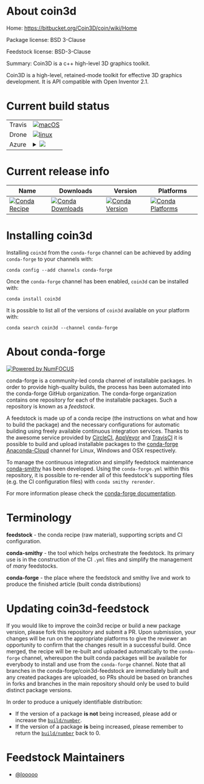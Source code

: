 About coin3d
============

Home: https://bitbucket.org/Coin3D/coin/wiki/Home

Package license: BSD 3-Clause

Feedstock license: BSD-3-Clause

Summary: Coin3D is a c++ high-level 3D graphics toolkit.

Coin3D is a high-level, retained-mode toolkit for effective 3D graphics development. It is API compatible with Open Inventor 2.1.

Current build status
====================


<table><tr>
    <td>Travis</td>
    <td>
      <a href="https://travis-ci.com/conda-forge/coin3d-feedstock">
        <img alt="macOS" src="https://img.shields.io/travis/com/conda-forge/coin3d-feedstock/master.svg?label=macOS">
      </a>
    </td>
  </tr><tr>
    <td>Drone</td>
    <td>
      <a href="https://cloud.drone.io/conda-forge/coin3d-feedstock">
        <img alt="linux" src="https://img.shields.io/drone/build/conda-forge/coin3d-feedstock/master.svg?label=Linux">
      </a>
    </td>
  </tr>
    
  <tr>
    <td>Azure</td>
    <td>
      <details>
        <summary>
          <a href="https://dev.azure.com/conda-forge/feedstock-builds/_build/latest?definitionId=168&branchName=master">
            <img src="https://dev.azure.com/conda-forge/feedstock-builds/_apis/build/status/coin3d-feedstock?branchName=master">
          </a>
        </summary>
        <table>
          <thead><tr><th>Variant</th><th>Status</th></tr></thead>
          <tbody><tr>
              <td>linux_64_boost_cpp1.72.0</td>
              <td>
                <a href="https://dev.azure.com/conda-forge/feedstock-builds/_build/latest?definitionId=168&branchName=master">
                  <img src="https://dev.azure.com/conda-forge/feedstock-builds/_apis/build/status/coin3d-feedstock?branchName=master&jobName=linux&configuration=linux_64_boost_cpp1.72.0" alt="variant">
                </a>
              </td>
            </tr><tr>
              <td>linux_64_boost_cpp1.74.0</td>
              <td>
                <a href="https://dev.azure.com/conda-forge/feedstock-builds/_build/latest?definitionId=168&branchName=master">
                  <img src="https://dev.azure.com/conda-forge/feedstock-builds/_apis/build/status/coin3d-feedstock?branchName=master&jobName=linux&configuration=linux_64_boost_cpp1.74.0" alt="variant">
                </a>
              </td>
            </tr><tr>
              <td>linux_aarch64_boost_cpp1.72.0</td>
              <td>
                <a href="https://dev.azure.com/conda-forge/feedstock-builds/_build/latest?definitionId=168&branchName=master">
                  <img src="https://dev.azure.com/conda-forge/feedstock-builds/_apis/build/status/coin3d-feedstock?branchName=master&jobName=linux&configuration=linux_aarch64_boost_cpp1.72.0" alt="variant">
                </a>
              </td>
            </tr><tr>
              <td>linux_aarch64_boost_cpp1.74.0</td>
              <td>
                <a href="https://dev.azure.com/conda-forge/feedstock-builds/_build/latest?definitionId=168&branchName=master">
                  <img src="https://dev.azure.com/conda-forge/feedstock-builds/_apis/build/status/coin3d-feedstock?branchName=master&jobName=linux&configuration=linux_aarch64_boost_cpp1.74.0" alt="variant">
                </a>
              </td>
            </tr><tr>
              <td>linux_ppc64le_boost_cpp1.72.0</td>
              <td>
                <a href="https://dev.azure.com/conda-forge/feedstock-builds/_build/latest?definitionId=168&branchName=master">
                  <img src="https://dev.azure.com/conda-forge/feedstock-builds/_apis/build/status/coin3d-feedstock?branchName=master&jobName=linux&configuration=linux_ppc64le_boost_cpp1.72.0" alt="variant">
                </a>
              </td>
            </tr><tr>
              <td>linux_ppc64le_boost_cpp1.74.0</td>
              <td>
                <a href="https://dev.azure.com/conda-forge/feedstock-builds/_build/latest?definitionId=168&branchName=master">
                  <img src="https://dev.azure.com/conda-forge/feedstock-builds/_apis/build/status/coin3d-feedstock?branchName=master&jobName=linux&configuration=linux_ppc64le_boost_cpp1.74.0" alt="variant">
                </a>
              </td>
            </tr><tr>
              <td>osx_64_boost_cpp1.72.0</td>
              <td>
                <a href="https://dev.azure.com/conda-forge/feedstock-builds/_build/latest?definitionId=168&branchName=master">
                  <img src="https://dev.azure.com/conda-forge/feedstock-builds/_apis/build/status/coin3d-feedstock?branchName=master&jobName=osx&configuration=osx_64_boost_cpp1.72.0" alt="variant">
                </a>
              </td>
            </tr><tr>
              <td>osx_64_boost_cpp1.74.0</td>
              <td>
                <a href="https://dev.azure.com/conda-forge/feedstock-builds/_build/latest?definitionId=168&branchName=master">
                  <img src="https://dev.azure.com/conda-forge/feedstock-builds/_apis/build/status/coin3d-feedstock?branchName=master&jobName=osx&configuration=osx_64_boost_cpp1.74.0" alt="variant">
                </a>
              </td>
            </tr><tr>
              <td>win_64_boost_cpp1.72.0</td>
              <td>
                <a href="https://dev.azure.com/conda-forge/feedstock-builds/_build/latest?definitionId=168&branchName=master">
                  <img src="https://dev.azure.com/conda-forge/feedstock-builds/_apis/build/status/coin3d-feedstock?branchName=master&jobName=win&configuration=win_64_boost_cpp1.72.0" alt="variant">
                </a>
              </td>
            </tr><tr>
              <td>win_64_boost_cpp1.74.0</td>
              <td>
                <a href="https://dev.azure.com/conda-forge/feedstock-builds/_build/latest?definitionId=168&branchName=master">
                  <img src="https://dev.azure.com/conda-forge/feedstock-builds/_apis/build/status/coin3d-feedstock?branchName=master&jobName=win&configuration=win_64_boost_cpp1.74.0" alt="variant">
                </a>
              </td>
            </tr>
          </tbody>
        </table>
      </details>
    </td>
  </tr>
</table>

Current release info
====================

| Name | Downloads | Version | Platforms |
| --- | --- | --- | --- |
| [![Conda Recipe](https://img.shields.io/badge/recipe-coin3d-green.svg)](https://anaconda.org/conda-forge/coin3d) | [![Conda Downloads](https://img.shields.io/conda/dn/conda-forge/coin3d.svg)](https://anaconda.org/conda-forge/coin3d) | [![Conda Version](https://img.shields.io/conda/vn/conda-forge/coin3d.svg)](https://anaconda.org/conda-forge/coin3d) | [![Conda Platforms](https://img.shields.io/conda/pn/conda-forge/coin3d.svg)](https://anaconda.org/conda-forge/coin3d) |

Installing coin3d
=================

Installing `coin3d` from the `conda-forge` channel can be achieved by adding `conda-forge` to your channels with:

```
conda config --add channels conda-forge
```

Once the `conda-forge` channel has been enabled, `coin3d` can be installed with:

```
conda install coin3d
```

It is possible to list all of the versions of `coin3d` available on your platform with:

```
conda search coin3d --channel conda-forge
```


About conda-forge
=================

[![Powered by NumFOCUS](https://img.shields.io/badge/powered%20by-NumFOCUS-orange.svg?style=flat&colorA=E1523D&colorB=007D8A)](http://numfocus.org)

conda-forge is a community-led conda channel of installable packages.
In order to provide high-quality builds, the process has been automated into the
conda-forge GitHub organization. The conda-forge organization contains one repository
for each of the installable packages. Such a repository is known as a *feedstock*.

A feedstock is made up of a conda recipe (the instructions on what and how to build
the package) and the necessary configurations for automatic building using freely
available continuous integration services. Thanks to the awesome service provided by
[CircleCI](https://circleci.com/), [AppVeyor](https://www.appveyor.com/)
and [TravisCI](https://travis-ci.com/) it is possible to build and upload installable
packages to the [conda-forge](https://anaconda.org/conda-forge)
[Anaconda-Cloud](https://anaconda.org/) channel for Linux, Windows and OSX respectively.

To manage the continuous integration and simplify feedstock maintenance
[conda-smithy](https://github.com/conda-forge/conda-smithy) has been developed.
Using the ``conda-forge.yml`` within this repository, it is possible to re-render all of
this feedstock's supporting files (e.g. the CI configuration files) with ``conda smithy rerender``.

For more information please check the [conda-forge documentation](https://conda-forge.org/docs/).

Terminology
===========

**feedstock** - the conda recipe (raw material), supporting scripts and CI configuration.

**conda-smithy** - the tool which helps orchestrate the feedstock.
                   Its primary use is in the construction of the CI ``.yml`` files
                   and simplify the management of *many* feedstocks.

**conda-forge** - the place where the feedstock and smithy live and work to
                  produce the finished article (built conda distributions)


Updating coin3d-feedstock
=========================

If you would like to improve the coin3d recipe or build a new
package version, please fork this repository and submit a PR. Upon submission,
your changes will be run on the appropriate platforms to give the reviewer an
opportunity to confirm that the changes result in a successful build. Once
merged, the recipe will be re-built and uploaded automatically to the
`conda-forge` channel, whereupon the built conda packages will be available for
everybody to install and use from the `conda-forge` channel.
Note that all branches in the conda-forge/coin3d-feedstock are
immediately built and any created packages are uploaded, so PRs should be based
on branches in forks and branches in the main repository should only be used to
build distinct package versions.

In order to produce a uniquely identifiable distribution:
 * If the version of a package **is not** being increased, please add or increase
   the [``build/number``](https://conda.io/docs/user-guide/tasks/build-packages/define-metadata.html#build-number-and-string).
 * If the version of a package **is** being increased, please remember to return
   the [``build/number``](https://conda.io/docs/user-guide/tasks/build-packages/define-metadata.html#build-number-and-string)
   back to 0.

Feedstock Maintainers
=====================

* [@looooo](https://github.com/looooo/)

